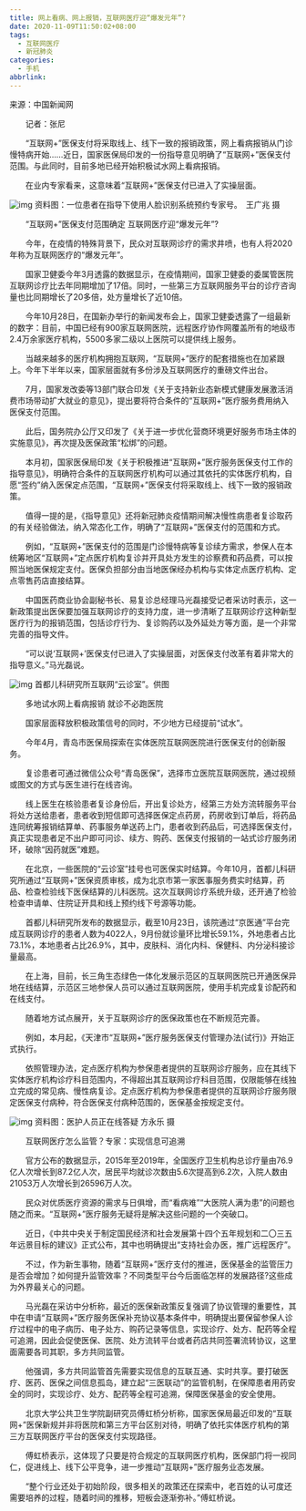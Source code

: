 ```yaml
---
title: 网上看病、网上报销，互联网医疗迎“爆发元年”?
date: 2020-11-09T11:50:02+08:00
tags:
  - 互联网医疗
  - 新冠肺炎
categories:
  - 手机
abbrlink:
---
```


来源：中国新闻网

　　记者：张尼

　　“互联网+”医保支付将采取线上、线下一致的报销政策，网上看病报销从门诊慢特病开始……近日，国家医保局印发的一份指导意见明确了“互联网+”医保支付范围。与此同时，目前多地已经开始积极试水网上看病报销。

　　在业内专家看来，这意味着“互联网+”医保支付已进入了实操层面。

![img](https://cdn.jsdelivr.net/gh/yakeing/Documentation@main/Hexo/images/5848-kcpxnwv7734311.jpg)
资料图：一位患者在指导下使用人脸识别系统预约专家号。　王广兆 摄

　　“互联网+”医保支付范围确定 互联网医疗迎“爆发元年”?

　　今年，在疫情的特殊背景下，民众对互联网诊疗的需求井喷，也有人将2020年称为互联网医疗的“爆发元年”。

　　国家卫健委今年3月透露的数据显示，在疫情期间，国家卫健委的委属管医院互联网诊疗比去年同期增加了17倍。同时，一些第三方互联网服务平台的诊疗咨询量也比同期增长了20多倍，处方量增长了近10倍。

　　今年10月28日，在国新办举行的新闻发布会上，国家卫健委透露了一组最新的数字：目前，中国已经有900家互联网医院，远程医疗协作网覆盖所有的地级市2.4万余家医疗机构，5500多家二级以上医院可以提供线上服务。

　　当越来越多的医疗机构拥抱互联网，“互联网+”医疗的配套措施也在加紧跟上。今年下半年以来，国家层面就有多份涉及互联网医疗的重磅文件出台。

　　7月，国家发改委等13部门联合印发《关于支持新业态新模式健康发展激活消费市场带动扩大就业的意见》，提出要将符合条件的“互联网+”医疗服务费用纳入医保支付范围。

　　此后，国务院办公厅又印发了《关于进一步优化营商环境更好服务市场主体的实施意见》，再次提及医保政策“松绑”的问题。

　　本月初，国家医保局印发《关于积极推进“互联网+”医疗服务医保支付工作的指导意见》，明确符合条件的互联网医疗机构可以通过其依托的实体医疗机构，自愿“签约”纳入医保定点范围，“互联网+”医保支付将采取线上、线下一致的报销政策。

　　值得一提的是，《指导意见》还将新冠肺炎疫情期间解决慢性病患者复诊取药的有关经验做法，纳入常态化工作，明确了“互联网+”医保支付的范围和方式。

　　例如，“互联网+”医保支付的范围是门诊慢特病等复诊续方需求，参保人在本统筹地区“互联网+”定点医疗机构复诊并开具处方发生的诊察费和药品费，可以按照当地医保规定支付。医保负担部分由当地医保经办机构与实体定点医疗机构、定点零售药店直接结算。

　　中国医药商业协会副秘书长、易复诊总经理马光磊接受记者采访时表示，这一新政策提出医保要加强互联网诊疗的支持力度，进一步清晰了互联网诊疗这种新型医疗行为的报销范围，包括诊疗行为、复诊购药以及外延处方等方面，是一个非常完善的指导文件。

　　“可以说‘互联网+’医保支付已进入了实操层面，对医保支付改革有着非常大的指导意义。”马光磊说。

![img](https://cdn.jsdelivr.net/gh/yakeing/Documentation@main/Hexo/images/0371-kcpxnwv7734406.jpg)
首都儿科研究所互联网“云诊室”。供图

　　多地试水网上看病报销 就诊不必跑医院

　　国家层面释放积极政策信号的同时，不少地方已经提前“试水”。

　　今年4月，青岛市医保局探索在实体医院互联网医院进行医保支付的创新服务。

　　复诊患者可通过微信公众号“青岛医保”，选择市立医院互联网医院，通过视频或图文的方式与医生进行在线咨询。

　　线上医生在核验患者复诊身份后，开出复诊处方，经第三方处方流转服务平台将处方送给患者，患者收到短信即可选择医保定点药房，药房收到订单后，将药品连同统筹报销结算单、药事服务单送药上门，患者收到药品后，可选择医保支付，真正实现患者足不出户即可问诊、续方、购药、医保支付报销的一站式诊疗服务闭环，破除“因药就医”难题。

　　在北京，一些医院的“云诊室”挂号也可医保实时结算。今年10月，首都儿科研究所通过“互联网+”医保资质审核，成为北京市第一家医事服务费实时结算，药品、检查检验线下医保结算的儿科医院。这次互联网诊疗系统升级，还开通了检验检查申请单、住院证开具和线上预约线下号源等功能。

　　首都儿科研究所发布的数据显示，截至10月23日，该院通过“京医通”平台完成互联网诊疗的患者人数为4022人，9月份就诊量环比增长59.1%，外地患者占比73.1%，本地患者占比26.9%，其中，皮肤科、消化内科、保健科、内分泌科接诊量最高。

　　在上海，目前，长三角生态绿色一体化发展示范区的互联网医院已开通医保异地在线结算，示范区三地参保人员可以通过互联网医院，使用手机完成复诊配药和在线支付。

　　随着地方试点展开，关于互联网诊疗的医保政策也在不断规范完善。

　　例如，本月起，《天津市“互联网+”医疗服务医保支付管理办法(试行)》开始正式执行。

　　依照管理办法，定点医疗机构为参保患者提供的互联网诊疗服务，应在其线下实体医疗机构诊疗科目范围内，不得超出其互联网诊疗科目范围，仅限能够在线独立完成的常见病、慢性病复诊。定点医疗机构为参保患者提供的互联网诊疗服务限定医保支付病种，符合医保支付病种范围的，医保基金按规定支付。

![img](https://cdn.jsdelivr.net/gh/yakeing/Documentation@main/Hexo/images/a0d9-kcpxnwv7734519.jpg)
资料图：医护人员正在线答疑 方永乐 摄

　　互联网医疗怎么监管？专家：实现信息可追溯

　　官方公布的数据显示，2015年至2019年，全国医疗卫生机构总诊疗量由76.9亿人次增长到87.2亿人次，居民平均就诊次数由5.6次提高到6.2次，入院人数由21053万人次增长到26596万人次。

　　民众对优质医疗资源的需求与日俱增，而“看病难”“大医院人满为患”的问题也随之而来。“互联网+”医疗服务无疑将是解决这些问题的一个突破口。

　　近日，《中共中央关于制定国民经济和社会发展第十四个五年规划和二〇三五年远景目标的建议》正式公布，其中也明确提出“支持社会办医，推广远程医疗”。

　　不过，作为新生事物，随着“互联网+”医疗支付的推进，医保基金的监管压力是否会增加？如何提升监管效率？不同类型平台今后面临怎样的发展路径?这些成为外界最关心的问题。

　　马光磊在采访中分析称，最近的医保新政策反复强调了协议管理的重要性，其中在申请“互联网+”医疗服务医保补充协议基本条件中，明确提出要保留参保人诊疗过程中的电子病历、电子处方、购药记录等信息，实现诊疗、处方、配药等全程可追溯，因此会促使医保、医院、处方流转平台或者药店共同签署流转协议，这里面需要各司其职，多方共同监管。

　　他强调，多方共同监管首先需要实现信息的互联互通、实时共享。要打破医疗、医药、医保之间信息孤岛，建立起“三医联动”的监管机制，在保障患者用药安全的同时，实现诊疗、处方、配药等全程可追溯，保障医保基金的安全使用。

　　北京大学公共卫生学院副研究员傅虹桥分析称，国家医保局最近印发的“互联网+”医保新规并非将医院和第三方平台区别对待，明确了依托实体医疗机构的第三方互联网医疗平台的医保支付实现路径。

　　傅虹桥表示，这体现了只要是符合规定的互联网医疗机构，医保部门将一视同仁，促进线上、线下公平竞争，进一步推动“互联网+”医疗服务业态发展。

　　“整个行业还处于初始阶段，很多相关的政策还在探索中，老百姓的认可度还需要培养的过程，随着时间的推移，短板会逐渐弥补。”傅虹桥说。